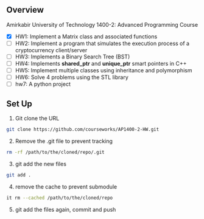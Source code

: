## Overview
Amirkabir University of Technology 1400-2: Advanced Programming Course


- [x] HW1: Implement a Matrix class and associated functions
- [ ] HW2: Implement a program that simulates the execution process of a cryptocurrency client/server
- [ ] HW3: Implements a Binary Search Tree (BST)
- [ ] HW4: Implements **shared_ptr** and **unique_ptr** smart pointers in C++
- [ ] HW5: Implement multiple classes using inheritance and polymorphism
- [ ] HW6: Solve 4 problems using the STL library
- [ ] hw7: A python project

## Set Up

1. Git clone the URL

```bash
git clone https://github.com/courseworks/AP1400-2-HW.git
```
2. Remove the .git file to prevent tracking

```bash
rm -rf /path/to/the/cloned/repo/.git
```
3. git add the new files
```bash
git add .
```
4. remove the cache to prevent submodule
```bash
it rm --cached /path/to/the/cloned/repo
```
5. git add the files again, commit and push
